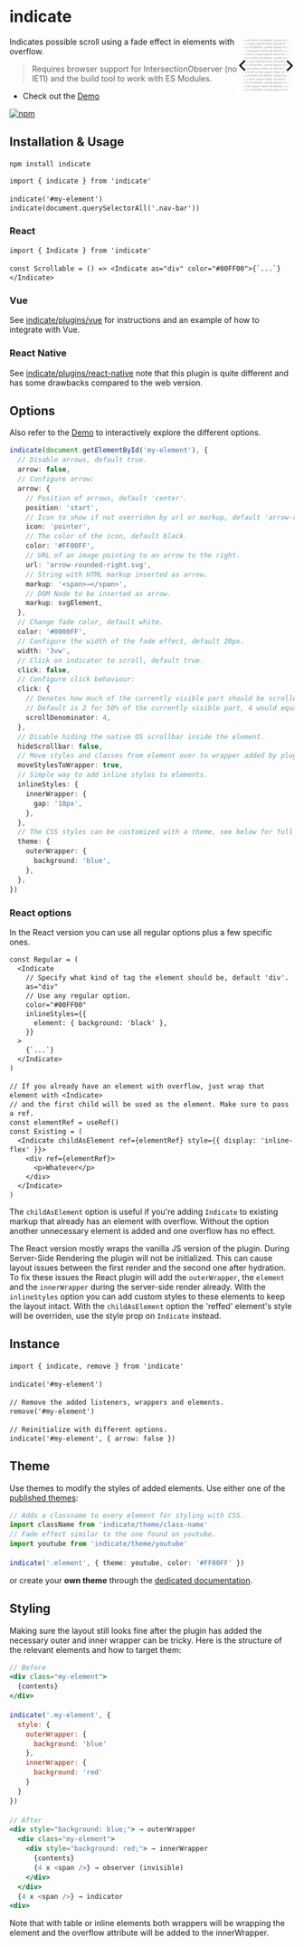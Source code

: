 # indicate

<img align="right" src="https://github.com/tobua/indicate/raw/main/logo.png" width="20%" alt="Indicate Scroll Plugin" />

Indicates possible scroll using a fade effect in elements with overflow.

> Requires browser support for IntersectionObserver (no IE11) and the build tool to work with ES Modules.

- Check out the [Demo](https://tobua.github.io/indicate)

[![npm](https://img.shields.io/npm/v/indicate)](https://npmjs.com/indicate)

## Installation & Usage

```
npm install indicate
```

```tsx
import { indicate } from 'indicate'

indicate('#my-element')
indicate(document.querySelectorAll('.nav-bar'))
```

### React

```tsx
import { Indicate } from 'indicate'

const Scrollable = () => <Indicate as="div" color="#00FF00">{`...`}</Indicate>
```

### Vue

See [indicate/plugins/vue](https://github.com/tobua/indicate/tree/main/plugins/vue) for instructions and an example of how to integrate with Vue.

### React Native

See [indicate/plugins/react-native](https://github.com/tobua/indicate/tree/main/plugins/react-native) note that this plugin is quite different and has some drawbacks compared to the web version.

## Options

Also refer to the [Demo](https://tobua.github.io/indicate) to interactively explore the different options.

```ts
indicate(document.getElementById('my-element'), {
  // Disable arrows, default true.
  arrow: false,
  // Configure arrow:
  arrow: {
    // Position of arrows, default 'center'.
    position: 'start',
    // Icon to show if not overriden by url or markup, default 'arrow-rounded'.
    icon: 'pointer',
    // The color of the icon, default black.
    color: '#FF00FF',
    // URL of an image pointing to an arrow to the right.
    url: 'arrow-rounded-right.svg',
    // String with HTML markup inserted as arrow.
    markup: '<span>→</span>',
    // DOM Node to be inserted as arrow.
    markup: svgElement,
  },
  // Change fade color, default white.
  color: '#0000FF',
  // Configure the width of the fade effect, default 20px.
  width: '3vw',
  // Click on indicator to scroll, default true.
  click: false,
  // Configure click behaviour:
  click: {
    // Denotes how much of the currently visible part should be scrolled by a click.
    // Default is 2 for 50% of the currently visible part, 4 would equal to 25%.
    scrollDenominator: 4,
  },
  // Disable hiding the native OS scrollbar inside the element.
  hideScrollbar: false,
  // Move styles and classes from element over to wrapper added by plugin.
  moveStylesToWrapper: true,
  // Simple way to add inline styles to elements.
  inlineStyles: {
    innerWrapper: {
      gap: '10px',
    },
  },
  // The CSS styles can be customized with a theme, see below for full documentation.
  theme: {
    outerWrapper: {
      background: 'blue',
    },
  },
})
```

### React options

In the React version you can use all regular options plus a few specific ones.

```tsx
const Regular = (
  <Indicate
    // Specify what kind of tag the element should be, default 'div'.
    as="div"
    // Use any regular option.
    color="#00FF00"
    inlineStyles={{
      element: { background: 'black' },
    }}
  >
    {`...`}
  </Indicate>
)

// If you already have an element with overflow, just wrap that element with <Indicate>
// and the first child will be used as the element. Make sure to pass a ref.
const elementRef = useRef()
const Existing = (
  <Indicate childAsElement ref={elementRef} style={{ display: 'inline-flex' }}>
    <div ref={elementRef}>
      <p>Whatever</p>
    </div>
  </Indicate>
)
```

The `childAsElement` option is useful if you're adding `Indicate` to existing markup that
already has an element with overflow. Without the option another unnecessary element is
added and one overflow has no effect.

The React version mostly wraps the vanilla JS version of the plugin. During Server-Side
Rendering the plugin will not be initialized. This can cause layout issues between the
first render and the second one after hydration. To fix these issues the React plugin will
add the `outerWrapper`, the `element` and the `innerWrapper` during the server-side render
already. With the `inlineStyles` option you can add custom styles to these elements to
keep the layout intact. With the `childAsElement` option the 'reffed' element's style will
be overriden, use the style prop on `Indicate` instead.

## Instance

```tsx
import { indicate, remove } from 'indicate'

indicate('#my-element')

// Remove the added listeners, wrappers and elements.
remove('#my-element')

// Reinitialize with different options.
indicate('#my-element', { arrow: false })
```

## Theme

Use themes to modify the styles of added elements. Use either one of the [published themes](https://github.com/tobua/indicate/tree/main/theme):

```ts
// Adds a classname to every element for styling with CSS.
import className from 'indicate/theme/class-name'
// Fade effect similar to the one found on youtube.
import youtube from 'indicate/theme/youtube'

indicate('.element', { theme: youtube, color: '#FF00FF' })
```

or create your **own theme** through the [dedicated documentation](https://github.com/tobua/indicate/tree/main/theme).

## Styling

Making sure the layout still looks fine after the plugin has added the necessary outer and inner wrapper can be tricky. Here is the structure of the relevant elements and how to target them:

```jsx
// Before
<div class="my-element">
  {contents}
</div>

indicate('.my-element', {
  style: {
    outerWrapper: {
      background: 'blue'
    },
    innerWrapper: {
      background: 'red'
    }
  }
})

// After
<div style="background: blue;"> → outerWrapper
  <div class="my-element">
    <div style="background: red;"> → innerWrapper
      {contents}
      {4 x <span />} → observer (invisible)
    </div>
  </div>
  {4 x <span />} → indicator
<div>
```

Note that with table or inline elements both wrappers will be wrapping the element and the overflow attribute will be added to the innerWrapper.
